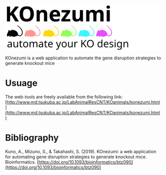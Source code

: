 ![KOnezumi](https://github.com/akikuno/KOnezumi/blob/master/LOGO_KOnezumi.svg)  

KOnezumi is a web application to automate the gene disruption strategies to generate knockout mice

# Usuage
The web-tools are freely available from the following link:
[http://www.md.tsukuba.ac.jp/LabAnimalResCNT/KOanimals/konezumi.html](http://www.md.tsukuba.ac.jp/LabAnimalResCNT/KOanimals/konezumi.html)

# Bibliography
Kuno, A., Mizuno, S., & Takahashi, S. (2019). KOnezumi: a web application for automating gene disruption strategies to generate knockout mice. Bioinformatics.
[https://doi.org/10.1093/bioinformatics/btz090](https://doi.org/10.1093/bioinformatics/btz090)
